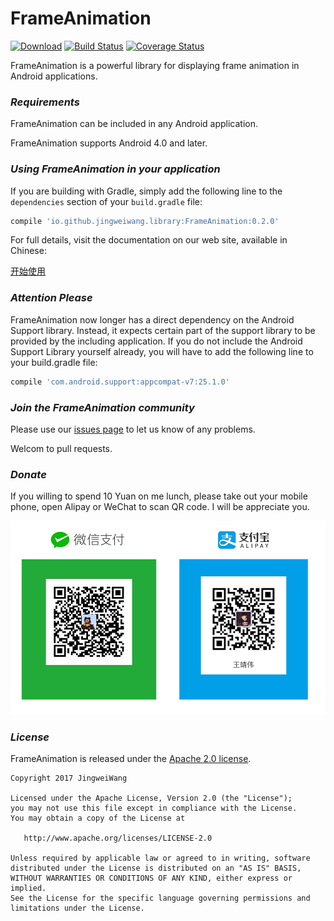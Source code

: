 # FrameAnimation

[![Download](https://api.bintray.com/packages/jingweiwang/maven/FrameAnimation/images/download.svg)](https://bintray.com/jingweiwang/maven/FrameAnimation/_latestVersion)
[![Build Status](https://travis-ci.org/JingweiWang/FrameAnimation.svg?branch=master)](https://travis-ci.org/JingweiWang/FrameAnimation)
[![Coverage Status](https://coveralls.io/repos/github/JingweiWang/FrameAnimation/badge.svg)](https://coveralls.io/github/JingweiWang/FrameAnimation)

FrameAnimation is a powerful library for displaying frame animation in Android applications.

### *Requirements*

FrameAnimation can be included in any Android application.

FrameAnimation supports Android 4.0 and later.

### *Using FrameAnimation in your application*

If you are building with Gradle, simply add the following line to the `dependencies` section of your `build.gradle` file:

```groovy
compile 'io.github.jingweiwang.library:FrameAnimation:0.2.0'
```

For full details, visit the documentation on our web site, available in Chinese:

[开始使用](https://jingweiwang.github.io/FrameAnimation/)

### *Attention Please*

FrameAnimation now longer has a direct dependency on the Android Support library. Instead, it expects certain part of the support library to be provided by the including application. If you do not include the Android Support Library yourself already, you will have to add the following line to your build.gradle file:

```groovy
compile 'com.android.support:appcompat-v7:25.1.0'
```

### *Join the FrameAnimation community*

Please use our [issues page](https://github.com/JingweiWang/FrameAnimation/issues) to let us know of any problems.

Welcom to pull requests.

### *Donate*

If you willing to spend 10 Yuan on me lunch, please take out your mobile phone, open Alipay or WeChat to scan QR code. I will be appreciate you.

![Donate](./donate.png)

### *License*

FrameAnimation is released under the [Apache 2.0 license](LICENSE).

```
Copyright 2017 JingweiWang

Licensed under the Apache License, Version 2.0 (the "License");
you may not use this file except in compliance with the License.
You may obtain a copy of the License at

   http://www.apache.org/licenses/LICENSE-2.0

Unless required by applicable law or agreed to in writing, software
distributed under the License is distributed on an "AS IS" BASIS,
WITHOUT WARRANTIES OR CONDITIONS OF ANY KIND, either express or implied.
See the License for the specific language governing permissions and
limitations under the License.
```